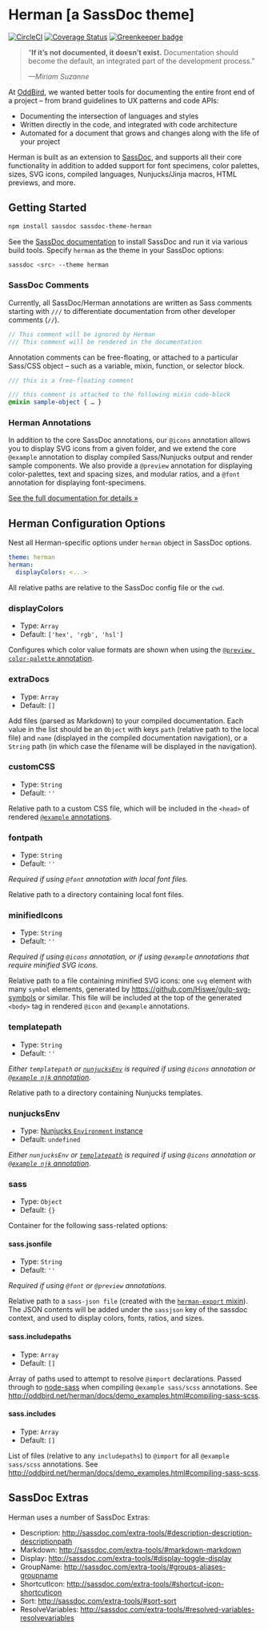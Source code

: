# Herman [a SassDoc theme]

[![CircleCI](https://circleci.com/gh/oddbird/sassdoc-theme-herman.svg?style=svg)](https://circleci.com/gh/oddbird/sassdoc-theme-herman)
[![Coverage Status](https://coveralls.io/repos/github/oddbird/sassdoc-theme-herman/badge.svg)](https://coveralls.io/github/oddbird/sassdoc-theme-herman)
[![Greenkeeper badge](https://badges.greenkeeper.io/oddbird/sassdoc-theme-herman.svg)](https://greenkeeper.io/)

> “**If it’s not documented, it doesn’t exist.**
> Documentation should become the default,
> an integrated part of the development process.”
>
> <cite>—Miriam Suzanne</cite>

At [OddBird][oddbird],
we wanted better tools for documenting
the entire front end of a project –
from brand guidelines to UX patterns and code APIs:

- Documenting the intersection of languages and styles
- Written directly in the code,
  and integrated with code architecture
- Automated for a document that grows and changes
  along with the life of your project

Herman is built as an extension to [SassDoc][sassdoc],
and supports all their core functionality
in addition to added support for
font specimens, color palettes, sizes, SVG icons,
compiled languages, Nunjucks/Jinja macros, HTML previews,
and more.


## Getting Started

```bash
npm install sassdoc sassdoc-theme-herman
```

See the [SassDoc documentation](http://sassdoc.com/getting-started/)
to install SassDoc and run it via various build tools.
Specify `herman` as the theme
in your SassDoc options:

```bash
sassdoc <src> --theme herman
```


### SassDoc Comments

Currently,
all SassDoc/Herman annotations are written as Sass comments
starting with `///` to differentiate documentation
from other developer comments (`//`).

```scss
// This comment will be ignored by Herman
/// This comment will be rendered in the documentation
```

Annotation comments can be free-floating,
or attached to a particular Sass/CSS object –
such as a variable, mixin, function, or selector block.

```scss
/// this is a free-floating comment

/// this comment is attached to the following mixin code-block
@mixin sample-object { … }
```


### Herman Annotations

In addition to the core SassDoc annotations,
our `@icons` annotation allows you to
display SVG icons from a given folder,
and we extend the core `@example` annotation
to display compiled Sass/Nunjucks output
and render sample components.
We also provide a `@preview` annotation
for displaying color-palettes, text and spacing sizes,
and modular ratios, and a `@font` annotation
for displaying font-specimens.

[See the full documentation for details »][docs]

[oddbird]: http://oddbird.net/
[sassdoc]: http://sassdoc.com/
[docs]: http://oddbird.net/herman/docs/


## Herman Configuration Options

Nest all Herman-specific options under `herman` object in SassDoc options.

```yaml
theme: herman
herman:
  displayColors: <...>
```

All relative paths are relative to the SassDoc config file or the `cwd`.

### displayColors

- Type: `Array`
- Default: `['hex', 'rgb', 'hsl']`

Configures which color value formats are shown when using the
[`@preview color-palette` annotation](http://oddbird.net/herman/docs/demo_colors.html).

### extraDocs

- Type: `Array`
- Default: `[]`

Add files (parsed as Markdown) to your compiled documentation. Each value in
the list should be an `Object` with keys `path` (relative path to the local
file) and `name` (displayed in the compiled documentation navigation), or a
`String` path (in which case the filename will be displayed in the navigation).

### customCSS

- Type: `String`
- Default: `''`

Relative path to a custom CSS file,
which will be included in the `<head>` of rendered
[`@example` annotations](http://oddbird.net/herman/docs/demo_examples.html).

### fontpath

- Type: `String`
- Default: `''`

*Required if using `@font` annotation with local font files.*

Relative path to a directory containing local font files.

### minifiedIcons

- Type: `String`
- Default: `''`

*Required if using `@icons` annotation, or if using `@example` annotations that
require minified SVG icons.*

Relative path to a file containing minified SVG icons:
one `svg` element with many `symbol` elements,
generated by https://github.com/Hiswe/gulp-svg-symbols or similar.
This file will be included at the top of the generated `<body>` tag
in rendered `@icon` and `@example` annotations.

### templatepath

- Type: `String`
- Default: `''`

*Either `templatepath` or [`nunjucksEnv`](#nunjucksenv) is required if using
`@icons` annotation or
[`@example njk` annotation](http://oddbird.net/herman/docs/demo_examples.html#compiling-nunjucks).*

Relative path to a directory containing Nunjucks templates.

### nunjucksEnv

- Type: [Nunjucks `Environment` instance](https://mozilla.github.io/nunjucks/api.html#environment)
- Default: `undefined`

*Either `nunjucksEnv` or [`templatepath`](#templatepath) is required if using
`@icons` annotation or
[`@example njk` annotation](http://oddbird.net/herman/docs/demo_examples.html#compiling-nunjucks).*

### sass

- Type: `Object`
- Default: `{}`

Container for the following sass-related options:

#### sass.jsonfile

- Type: `String`
- Default: `''`

*Required if using `@font` or `@preview` annotations.*

Relative path to a `sass-json file` (created with the
[`herman-export` mixin](http://oddbird.net/herman/docs/api_json-export.html#mixin--herman-export)).
The JSON contents will be added under the `sassjson` key of the sassdoc
context, and used to display colors, fonts, ratios, and sizes.

#### sass.includepaths

- Type: `Array`
- Default: `[]`

Array of paths used to attempt to resolve `@import` declarations. Passed
through to [node-sass](https://github.com/sass/node-sass/#includepaths) when
compiling `@example sass/scss` annotations.
See http://oddbird.net/herman/docs/demo_examples.html#compiling-sass-scss.

#### sass.includes

- Type: `Array`
- Default: `[]`

List of files (relative to any `includepaths`) to `@import` for all
`@example sass/scss` annotations.
See http://oddbird.net/herman/docs/demo_examples.html#compiling-sass-scss.

## SassDoc Extras

Herman uses a number of SassDoc Extras:

- Description: http://sassdoc.com/extra-tools/#description-description-descriptionpath
- Markdown: http://sassdoc.com/extra-tools/#markdown-markdown
- Display: http://sassdoc.com/extra-tools/#display-toggle-display
- GroupName: http://sassdoc.com/extra-tools/#groups-aliases-groupname
- ShortcutIcon: http://sassdoc.com/extra-tools/#shortcut-icon-shortcuticon
- Sort: http://sassdoc.com/extra-tools/#sort-sort
- ResolveVariables: http://sassdoc.com/extra-tools/#resolved-variables-resolvevariables
